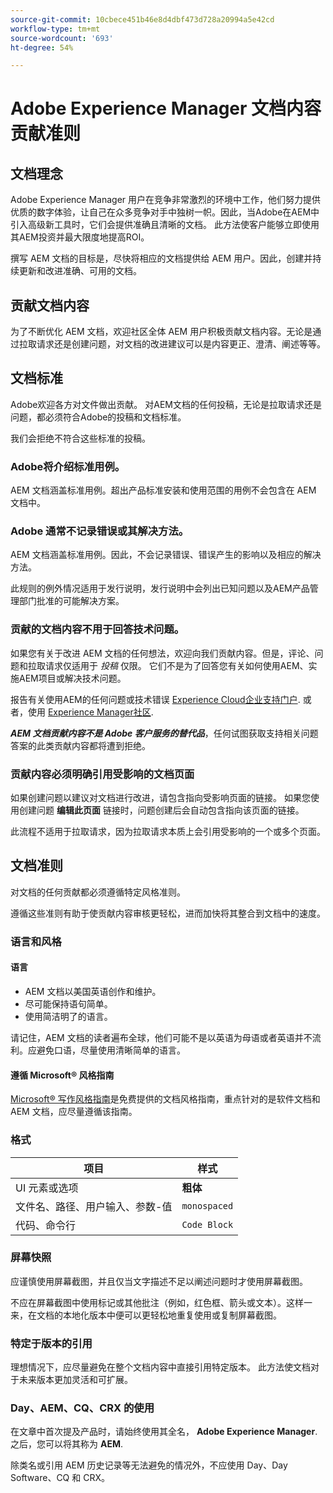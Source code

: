 ```yaml
---
source-git-commit: 10cbece451b46e8d4dbf473d728a20994a5e42cd
workflow-type: tm+mt
source-wordcount: '693'
ht-degree: 54%

---
```

# Adobe Experience Manager 文档内容贡献准则

## 文档理念

 Adobe Experience Manager 用户在竞争非常激烈的环境中工作，他们努力提供优质的数字体验，让自己在众多竞争对手中独树一帜。因此，当Adobe在AEM中引入高级新工具时，它们会提供准确且清晰的文档。 此方法使客户能够立即使用其AEM投资并最大限度地提高ROI。

撰写 AEM 文档的目标是，尽快将相应的文档提供给 AEM 用户。因此，创建并持续更新和改进准确、可用的文档。

## 贡献文档内容

为了不断优化 AEM 文档，欢迎社区全体 AEM 用户积极贡献文档内容。无论是通过拉取请求还是创建问题，对文档的改进建议可以是内容更正、澄清、阐述等等。

## 文档标准

Adobe欢迎各方对文件做出贡献。 对AEM文档的任何投稿，无论是拉取请求还是问题，都必须符合Adobe的投稿和文档标准。

我们会拒绝不符合这些标准的投稿。

### Adobe将介绍标准用例。

AEM 文档涵盖标准用例。超出产品标准安装和使用范围的用例不会包含在 AEM 文档中。

### Adobe 通常不记录错误或其解决方法。

AEM 文档涵盖标准用例。因此，不会记录错误、错误产生的影响以及相应的解决方法。

此规则的例外情况适用于发行说明，发行说明中会列出已知问题以及AEM产品管理部门批准的可能解决方案。

### 贡献的文档内容不用于回答技术问题。

如果您有关于改进 AEM 文档的任何想法，欢迎向我们贡献内容。但是，评论、问题和拉取请求仅适用于 *投稿* 仅限。 它们不是为了回答您有关如何使用AEM、实施AEM项目或解决技术问题。

报告有关使用AEM的任何问题或技术错误 [Experience Cloud企业支持门户](https://experienceleague.adobe.com/?support-solution=General#support). 或者，使用 [Experience Manager社区](https://experienceleaguecommunities.adobe.com/t5/adobe-experience-manager/ct-p/adobe-experience-manager-community).

***AEM 文档贡献内容不是 Adobe 客户服务的替代品***，任何试图获取支持相关问题答案的此类贡献内容都将遭到拒绝。

### 贡献内容必须明确引用受影响的文档页面

如果创建问题以建议对文档进行改进，请包含指向受影响页面的链接。 如果您使用创建问题 **编辑此页面** 链接时，问题创建后会自动包含指向该页面的链接。

此流程不适用于拉取请求，因为拉取请求本质上会引用受影响的一个或多个页面。

## 文档准则

对文档的任何贡献都必须遵循特定风格准则。

遵循这些准则有助于使贡献内容审核更轻松，进而加快将其整合到文档中的速度。

### 语言和风格

#### 语言

* AEM 文档以美国英语创作和维护。
* 尽可能保持语句简单。
* 使用简洁明了的语言。

请记住，AEM 文档的读者遍布全球，他们可能不是以英语为母语或者英语并不流利。应避免口语，尽量使用清晰简单的语言。

#### 遵循 Microsoft® 风格指南

[Microsoft® 写作风格指南](https://learn.microsoft.com/en-us/style-guide/welcome/)是免费提供的文档风格指南，重点针对的是软件文档和 AEM 文档，应尽量遵循该指南。

### 格式

| 项目 | 样式 |
|---|---|
| UI 元素或选项 | **粗体** |
| 文件名、路径、用户输入、参数-值 | `monospaced` |
| 代码、命令行 | ```Code Block``` |

### 屏幕快照

应谨慎使用屏幕截图，并且仅当文字描述不足以阐述问题时才使用屏幕截图。

不应在屏幕截图中使用标记或其他批注（例如，红色框、箭头或文本）。这样一来，在文档的本地化版本中便可以更轻松地重复使用或复制屏幕截图。

### 特定于版本的引用

理想情况下，应尽量避免在整个文档内容中直接引用特定版本。 此方法使文档对于未来版本更加灵活和可扩展。

### Day、AEM、CQ、CRX 的使用

在文章中首次提及产品时，请始终使用其全名， **Adobe Experience Manager**. 之后，您可以将其称为 **AEM**.

除类名或引用 AEM 历史记录等无法避免的情况外，不应使用 Day、Day Software、CQ 和 CRX。